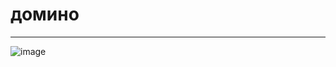 # домино
____
![image](https://user-images.githubusercontent.com/71376506/185791812-91f602b1-22c5-4709-a8bd-a6a21ae5ef2a.png)
